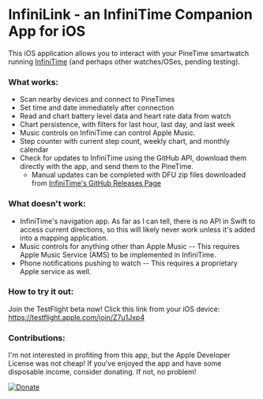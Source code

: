 # InfiniLink - an InfiniTime Companion App for iOS

This iOS application allows you to interact with your PineTime smartwatch running [InfiniTime](https://github.com/JF002/InfiniTime) (and perhaps other watches/OSes, pending testing).

### What works:
- Scan nearby devices and connect to PineTimes
- Set time and date immediately after connection
- Read and chart battery level data and heart rate data from watch
- Chart persistence, with filters for last hour, last day, and last week
- Music controls on InfiniTime can control Apple Music.
- Step counter with current step count, weekly chart, and monthly calendar
- Check for updates to InfiniTime using the GitHub API, download them directly with the app, and send them to the PineTime. 
    - Manual updates can be completed with DFU zip files downloaded from [InfiniTime's GitHub Releases Page](https://github.com/JF002/InfiniTime/releases)

### What doesn't work:
- InfiniTime's navigation app. As far as I can tell, there is no API in Swift to access current directions, so this will likely never work unless it's added into a mapping application.
- Music controls for anything other than Apple Music -- This requires Apple Music Service (AMS) to be implemented in InfiniTime.
- Phone notifications pushing to watch -- This requires a proprietary Apple service as well.

### How to try it out:
Join the TestFlight beta now! Click this link from your iOS device: https://testflight.apple.com/join/Z7u1Jxp4

### Contributions:
I'm not interested in profiting from this app, but the Apple Developer License was not cheap! If you've enjoyed the app and have some disposable income, consider donating. If not, no problem!

[![Donate](https://img.shields.io/badge/Donate-PayPal-green.svg)](https://paypal.me/alexemry)
